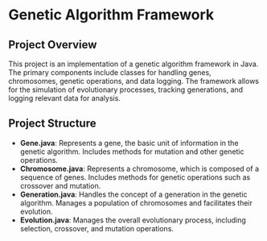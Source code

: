 # Genetic Algorithm Framework

## Project Overview

This project is an implementation of a genetic algorithm framework in Java. The primary components include classes for handling genes, chromosomes, genetic operations, and data logging. The framework allows for the simulation of evolutionary processes, tracking generations, and logging relevant data for analysis.

## Project Structure

- **Gene.java**: Represents a gene, the basic unit of information in the genetic algorithm. Includes methods for mutation and other genetic operations.
- **Chromosome.java**: Represents a chromosome, which is composed of a sequence of genes. Includes methods for genetic operations such as crossover and mutation.
- **Generation.java**: Handles the concept of a generation in the genetic algorithm. Manages a population of chromosomes and facilitates their evolution.
- **Evolution.java**: Manages the overall evolutionary process, including selection, crossover, and mutation operations.
